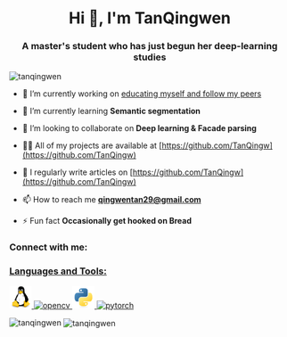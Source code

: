 <h1 align="center">Hi 👋, I'm TanQingwen</h1>
<h3 align="center">A master's student who has just begun her deep-learning studies</h3>

<p align="left"> <img src="https://komarev.com/ghpvc/?username=tanqingwen&label=Profile%20views&color=0e75b6&style=flat" alt="tanqingwen" /> </p>

- 🔭 I’m currently working on [educating myself and follow my peers](https://github.com/WHU-USI3DV/3DBIE-SolarPV)

- 🌱 I’m currently learning **Semantic segmentation**

- 👯 I’m looking to collaborate on **Deep learning & Facade parsing**

- 👨‍💻 All of my projects are available at [https://github.com/TanQingw](https://github.com/TanQingw)

- 📝 I regularly write articles on [https://github.com/TanQingw](https://github.com/TanQingw)

- 📫 How to reach me **qingwentan29@gmail.com**

- ⚡ Fun fact **Occasionally get hooked on Bread**

<h3 align="left">Connect with me:</h3>
<p align="left"><a href="qingwentan29@gmail.com" target="_blank" rel="noreferrer">
</p>

<h3 align="left">Languages and Tools:</h3>
<p align="left"> <a href="https://www.linux.org/" target="_blank" rel="noreferrer"> <img src="https://raw.githubusercontent.com/devicons/devicon/master/icons/linux/linux-original.svg" alt="linux" width="40" height="40"/> </a> <a href="https://opencv.org/" target="_blank" rel="noreferrer"> <img src="https://www.vectorlogo.zone/logos/opencv/opencv-icon.svg" alt="opencv" width="40" height="40"/> </a> <a href="https://www.python.org" target="_blank" rel="noreferrer"> <img src="https://raw.githubusercontent.com/devicons/devicon/master/icons/python/python-original.svg" alt="python" width="40" height="40"/> </a> <a href="https://pytorch.org/" target="_blank" rel="noreferrer"> <img src="https://www.vectorlogo.zone/logos/pytorch/pytorch-icon.svg" alt="pytorch" width="40" height="40"/> </a> </p>

<p><img align="left" src="https://github-readme-stats.vercel.app/api/top-langs?username=tanqingwen&show_icons=true&locale=en&layout=compact" alt="tanqingwen" /></p>

<p>&nbsp;<img align="center" src="https://github-readme-stats.vercel.app/api?username=tanqingwen&show_icons=true&locale=en" alt="tanqingwen" /></p>
